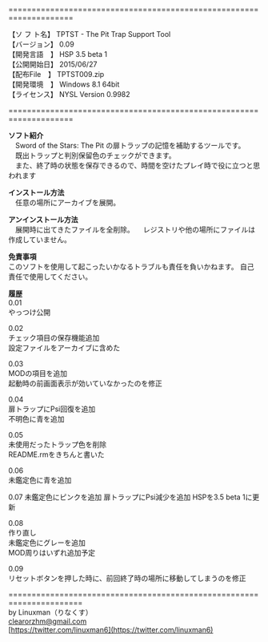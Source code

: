  ====================================================================  

【ソ フ ト名】 TPTST - The Pit Trap Support Tool  
【バージョン】 0.09  
【開発言語　】 HSP 3.5 beta 1  
【公開開始日】 2015/06/27  
【配布File　】 TPTST009.zip  
【開発環境　】 Windows 8.1 64bit  
【ライセンス】 NYSL Version 0.9982  

 ====================================================================  

**ソフト紹介**  
　Sword of the Stars: The Pit の扉トラップの記憶を補助するツールです。  
　既出トラップと判別保留色のチェックができます。  
　また、終了時の状態を保存できるので、時間を空けたプレイ時で役に立つと思われます  

**インストール方法**  
　任意の場所にアーカイブを展開。

**アンインストール方法**  
　展開時に出てきたファイルを全削除。
　レジストリや他の場所にファイルは作成していません。

**免責事項**  
このソフトを使用して起こったいかなるトラブルも責任を負いかねます。
自己責任で使用してください。

**履歴**  
0.01  
やっつけ公開

0.02  
チェック項目の保存機能追加  
設定ファイルをアーカイブに含めた  

0.03  
MODの項目を追加  
起動時の前画面表示が効いていなかったのを修正  

0.04  
扉トラップにPsi回復を追加  
不明色に青を追加  

0.05  
未使用だったトラップ色を削除  
README.rmをきちんと書いた  

0.06  
未鑑定色に青を追加  

0.07
未鑑定色にピンクを追加
扉トラップにPsi減少を追加
HSPを3.5 beta 1に更新

0.08  
作り直し  
未鑑定色にグレーを追加  
MOD周りはいずれ追加予定  

0.09  
リセットボタンを押した時に、前回終了時の場所に移動してしまうのを修正  

======================================================================  
by Linuxman（りなくす）  
clearorzhm@gmail.com  
[https://twitter.com/linuxman6](https://twitter.com/linuxman6)

